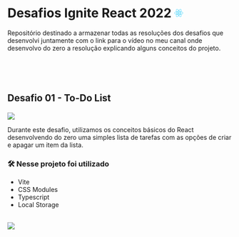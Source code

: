 # Desafios Ignite React 2022 <img width="20" height="20" src="https://raw.githubusercontent.com/devicons/devicon/master/icons/react/react-original.svg" />

Repositório destinado a armazenar todas as resoluções dos desafios que desenvolvi juntamente com o link para o vídeo no meu canal onde desenvolvo do zero a resolução explicando alguns conceitos do projeto.

<br />

&nbsp;

## Desafio 01 - To-Do List

<img src="https://user-images.githubusercontent.com/71772559/178170317-063200c0-4605-491a-80df-421ae6eef864.png" align="center" />

Durante este desafio, utilizamos os conceitos básicos do React desenvolvendo do zero uma simples lista de tarefas com as opções de criar e apagar um item da lista.

### 🛠️ Nesse projeto foi utilizado

- Vite
- CSS Modules
- Typescript
- Local Storage

<br />

<a href="https://www.figma.com/file/0n0zDN7zbzhRbaEO74Xesx/ToDo-List/duplicate" target="_blank">
<img src="https://user-images.githubusercontent.com/71772559/178192253-4fe4757c-de57-4878-a38c-a483c25670b1.png" />
</a>

&nbsp;
